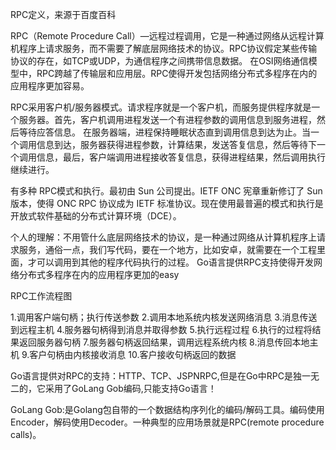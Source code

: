RPC定义，来源于百度百科


RPC（Remote Procedure Call）—远程过程调用，它是一种通过网络从远程计算机程序上请求服务，而不需要了解底层网络技术的协议。RPC协议假定某些传输协议的存在，如TCP或UDP，为通信程序之间携带信息数据。
在OSI网络通信模型中，RPC跨越了传输层和应用层。RPC使得开发包括网络分布式多程序在内的应用程序更加容易。


RPC采用客户机/服务器模式。请求程序就是一个客户机，而服务提供程序就是一个服务器。首先，客户机调用进程发送一个有进程参数的调用信息到服务进程，然后等待应答信息。
在服务器端，进程保持睡眠状态直到调用信息到达为止。当一个调用信息到达，服务器获得进程参数，计算结果，发送答复信息，然后等待下一个调用信息，最后，客户端调用进程接收答复信息，获得进程结果，然后调用执行继续进行。


有多种 RPC模式和执行。最初由 Sun 公司提出。IETF ONC 宪章重新修订了 Sun 版本，使得 ONC RPC 协议成为 IETF 标准协议。现在使用最普遍的模式和执行是开放式软件基础的分布式计算环境（DCE）。


个人的理解：不用管什么底层网络技术的协议，是一种通过网络从计算机程序上请求服务，通俗一点，我们写代码，要在一个地方，比如安卓，就需要在一个工程里面，才可以调用到其他的程序代码执行的过程。
Go语言提供RPC支持使得开发网络分布式多程序在内的应用程序更加的easy


RPC工作流程图


1.调用客户端句柄；执行传送参数
2.调用本地系统内核发送网络消息
3.消息传送到远程主机
4.服务器句柄得到消息并取得参数
5.执行远程过程
6.执行的过程将结果返回服务器句柄
7.服务器句柄返回结果，调用远程系统内核
8.消息传回本地主机
9.客户句柄由内核接收消息
10.客户接收句柄返回的数据

Go语言提供对RPC的支持：HTTP、TCP、JSPNRPC,但是在Go中RPC是独一无二的，它采用了GoLang Gob编码,只能支持Go语言！

GoLang Gob:是Golang包自带的一个数据结构序列化的编码/解码工具。编码使用Encoder，解码使用Decoder。一种典型的应用场景就是RPC(remote procedure calls)。


